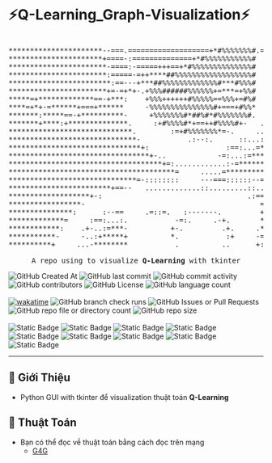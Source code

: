 # ⚡Q-Learning_Graph-Visualization⚡
<pre align="center">

**********************--===.===================+*#%%%%%%%#.=*******=******=+****=+********
**********************+====-:==============+*#%%%%%%%%%%%#  -*******-=********************
***********************-====:-=====+++==+*#%%%%%%%%%%%%%%#   :****************************
***********************:=====-=++****##%%%%%%%%%%%%%%%%%%#   .-***************************
************************:==---+***##%%%%%%%%%%%%%#***#%%%#   ..***********=---=***********
***********************+=-=+*+-.+%%%######%%%%%%+=***=+%%#   ..+*********:=. :==+*********
*****=+*************==-+***:    +%%%++++++#%%%%%==%%%+=#%#   ..=*********===-====-.:+*****
****=+*+-=******+===+******     -%%%%%%%%%%%%%%%#+===+#%%*   ..+*******..-======-....+****
*******:*****==-+**********-     +%%%%%%%#*##%#*#%%%%%%%#.  ..:*******-    -++**=....:****
*******+****:+**************.     :+#%%%%#*+==++#%%%%#+-   ...+*******-    -****+.....****
*****************************.        :=+#%%%%%%%*=-.     ...+*********     .-=-.....=****
******************************-           .:--:.      ::...:+**********+.    .......=*****
*******************************+:                  :==:...=**************+: .---=:.+******
*********************************+-..            -=:...:=*****************-  ......*******
************************************+=:............:-=*******************+     ...-*******
***************************************=     .....=*********************-     ...:********
******************************=-::::::::     ---===::::::--=*********+:      ...:*********
************************+==--   .............::.........::...-----:.        ...:**********
*******************+-:                                  .:==...           ...:=***********
*****************-                                         =-..       .-==.:=*************
***************:      :--==     .=::=.   :-------.         +:..-======-:-=****************
*************=     :==:...:.           -=:.     .-+.       *...----==+********************
************:    .+-..:=***-          +-.         .+.     .*..:***************************
***********-     -..:+*****+          *.           :+     -=..-***************************
**********+     ...-********           .          ..      +:..+***************************

A repo using to visualize <strong>Q-Learning</strong> with tkinter
</pre>          
![GitHub Created At](https://img.shields.io/github/created-at/NTGNguyen/Q-Learning_Graph-Visualization?style=for-the-badge)
![GitHub last commit](https://img.shields.io/github/last-commit/NTGNguyen/Q-Learning_Graph-Visualization?display_timestamp=author&style=for-the-badge)
![GitHub commit activity](https://img.shields.io/github/commit-activity/t/NTGNguyen/Q-Learning_Graph-Visualization?style=for-the-badge)
![GitHub contributors](https://img.shields.io/github/contributors/NTGNguyen/Q-Learning_Graph-Visualization?style=for-the-badge)
![GitHub License](https://img.shields.io/github/license/NTGNguyen/Q-Learning_Graph-Visualization?style=for-the-badge)
![GitHub language count](https://img.shields.io/github/languages/count/NTGNguyen/Q-Learning_Graph-Visualization?style=for-the-badge)
<br>
<br>
[![wakatime](https://wakatime.com/badge/user/018dc1fb-78ec-4b43-aa3b-c4526233484c/project/2fd970f0-8b7f-4e9f-ba95-7766dfdcb7bb.svg?style=for-the-badge)](https://wakatime.com/badge/user/018dc1fb-78ec-4b43-aa3b-c4526233484c/project/2fd970f0-8b7f-4e9f-ba95-7766dfdcb7bb?style=for-the-badge)
![GitHub branch check runs](https://img.shields.io/github/check-runs/NTGNguyen/Q-Learning_Graph-Visualization/main?style=for-the-badge)
![GitHub Issues or Pull Requests](https://img.shields.io/github/issues-pr-closed/NTGNguyen/Q-Learning_Graph-Visualization?style=for-the-badge)
![GitHub repo file or directory count](https://img.shields.io/github/directory-file-count/NTGNguyen/Q-Learning_Graph-Visualization?style=for-the-badge)
![GitHub repo size](https://img.shields.io/github/repo-size/NTGNguyen/Q-Learning_Graph-Visualization?style=for-the-badge)
<br>
<br>
![Static Badge](https://img.shields.io/badge/Python-n?style=for-the-badge&logo=python&logoColor=%23FFFF00&color=blue)
![Static Badge](https://img.shields.io/badge/Shell-0%20?style=for-the-badge&logo=gnubash&logoColor=white&color=black)
![Static Badge](https://img.shields.io/badge/pre--commit-FAB040?style=for-the-badge&logo=precommit&logoColor=white&color=yellow)
![Static Badge](https://img.shields.io/badge/github--actions-FAB040?style=for-the-badge&logo=githubactions&logoColor=white&color=red)
![Static Badge](https://img.shields.io/badge/github--copilot-FB040?style=for-the-badge&logo=githubcopilot&logoColor=white&color=black)
![Static Badge](https://img.shields.io/badge/scikit--learn-white?style=for-the-badge&logo=scikitlearn)
![Static Badge](https://img.shields.io/badge/NumPy-yellow?style=for-the-badge&logo=numpy)
![Static Badge](https://img.shields.io/badge/GitforWindows-black?style=for-the-badge&logo=gitforwindows)
![Static Badge](https://img.shields.io/badge/LaTeX-gray?style=for-the-badge&logo=latex)

<hr>

## 📖 Giới Thiệu

- Python GUI with tkinter để visualization thuật toán <strong>Q-Learning</strong>

## 🧮 Thuật Toán

- Bạn có thể đọc về thuật toán bằng cách đọc trên mạng 
  - [G4G](https://www.geeksforgeeks.org/q-learning-in-python/)


